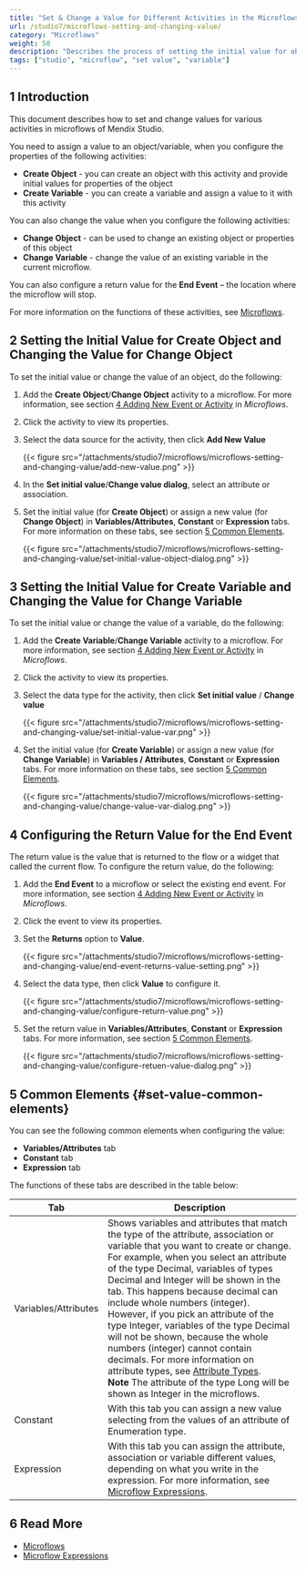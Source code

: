 ```yaml
---
title: "Set & Change a Value for Different Activities in the Microflows"
url: /studio7/microflows-setting-and-changing-value/
category: "Microflows"
weight: 50
description: "Describes the process of setting the initial value for objects or variables in Mendix Studio."
tags: ["studio", "microflow", "set value", "variable"]
---
```


## 1 Introduction 

This document describes how to set and change values for various activities in microflows of Mendix Studio.

You need to assign a value to an object/variable, when you configure the properties of the following activities:

* **Create Object** -  you can create an object with this activity and provide initial values for properties of the object 
* **Create Variable** - you can create a variable and assign a value to it with this activity 

You can also change the value when you configure the following activities:

* **Change Object** - can be used to change an existing object or properties of this object
* **Change Variable** - change the value of an existing variable in the current microflow. 

You can also configure a return value for the **End Event** – the location where the microflow will stop.

For more information on the functions of these activities, see [Microflows](/studio7/microflows/). 

## 2 Setting the Initial Value for Create Object and Changing the Value for Change Object

 To set the initial value or change the value of an object, do the following:

1. Add the **Create Object**/**Change Object** activity to a microflow. For more information, see section [4 Adding New Event or Activity](/studio7/microflows/#adding-activity-to-microflow) in *Microflows*.
2. Click the activity to view its properties.
3.  Select the data source for the activity, then click **Add New Value**

    {{< figure src="/attachments/studio7/microflows/microflows-setting-and-changing-value/add-new-value.png" >}}

4. In the **Set initial value**/**Change value dialog**, select an attribute or association.
5.  Set the initial value (for **Create Object**) or assign a new value (for **Change Object**) in **Variables/Attributes**, **Constant** or **Expression** tabs.  For more information on these tabs, see section [5 Common Elements](#set-value-common-elements).

    {{< figure src="/attachments/studio7/microflows/microflows-setting-and-changing-value/set-initial-value-object-dialog.png" >}}

## 3 Setting the Initial Value for Create Variable and Changing the Value for Change Variable

To set the initial value or change the value of a variable, do the following:

1. Add the **Create Variable**/**Change Variable** activity to a microflow. For more information, see section [4 Adding New Event or Activity](/studio7/microflows/#adding-activity-to-microflow) in *Microflows*.
2. Click the activity to view its properties.
3.  Select the data type for the activity, then click **Set initial value** / **Change value**

    {{< figure src="/attachments/studio7/microflows/microflows-setting-and-changing-value/set-initial-value-var.png" >}}

4.  Set the initial value (for **Create Variable**) or assign a new value (for **Change Variable**) in **Variables / Attributes**, **Constant** or **Expression** tabs.  For more information on these tabs, see section [5 Common Elements](#set-value-common-elements).

    {{< figure src="/attachments/studio7/microflows/microflows-setting-and-changing-value/change-value-var-dialog.png" >}}

## 4 Configuring the Return Value for the End Event 

The return value is the value that is returned to the flow or a widget that called the current flow. To configure the return value, do the following:

1. Add the **End Event** to a microflow or select the existing end event. For more information, see section [4 Adding New Event or Activity](/studio7/microflows/#adding-activity-to-microflow) in *Microflows*.
2. Click the event to view its properties.
3.  Set the **Returns** option to **Value**.

    {{< figure src="/attachments/studio7/microflows/microflows-setting-and-changing-value/end-event-returns-value-setting.png" >}}

4.  Select the data type, then click **Value** to configure it.

    {{< figure src="/attachments/studio7/microflows/microflows-setting-and-changing-value/configure-return-value.png" >}}

5.  Set the return value in **Variables/Attributes**, **Constant** or **Expression** tabs. For more information, see section [5 Common Elements](#set-value-common-elements).

    {{< figure src="/attachments/studio7/microflows/microflows-setting-and-changing-value/configure-retuen-value-dialog.png" >}}

## 5 Common Elements {#set-value-common-elements}

You can see the following common elements when configuring the value:

* **Variables/Attributes** tab
* **Constant** tab
* **Expression** tab

The functions of these tabs are described in the table below:

| Tab                  | Description                                                  |
| -------------------- | ------------------------------------------------------------ |
| Variables/Attributes | Shows variables and attributes that match the type of the attribute, association or variable that you want to create or change. <br />For example, when you select  an attribute of the type Decimal, variables of types Decimal and Integer will be shown in the tab. This happens because decimal can include whole numbers (integer). However, if you pick an attribute of the type Integer, variables of the type Decimal will not be shown, because the whole numbers (integer) cannot contain decimals.  For more information on attribute types, see [Attribute Types](/studio7/domain-models-attributes/).<br />**Note** The attribute of the type Long will be shown as Integer in the microflows. |
| Constant             | With this tab you can assign a new value selecting  from the values of an attribute of Enumeration type. |
| Expression           | With this tab you can assign the attribute, association or variable different values, depending on what you write in the expression. For more information, see [Microflow Expressions](/studio7/microflows-expressions/). |

## 6 Read More

* [Microflows](/studio7/microflows/)
* [Microflow Expressions](/studio7/microflows-expressions/)
